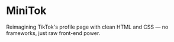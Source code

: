 # MiniTok
 Reimagining TikTok's profile page with clean HTML and CSS — no frameworks, just raw front-end power.
